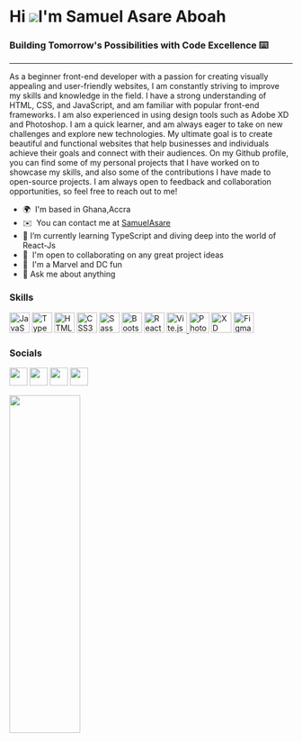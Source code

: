 # Hi ![](https://user-images.githubusercontent.com/18350557/176309783-0785949b-9127-417c-8b55-ab5a4333674e.gif)I'm Samuel Asare Aboah 

### Building Tomorrow's Possibilities with Code Excellence ⌨️ 
------------------------------------------  
As a beginner front-end developer with a passion for creating visually appealing and user-friendly websites, I am constantly striving to improve my skills and knowledge in the field. I have a strong understanding of HTML, CSS, and JavaScript, and am familiar with popular front-end frameworks. I am also experienced in using design tools such as Adobe XD and Photoshop. I am a quick learner, and am always eager to take on new challenges and explore new technologies. My ultimate goal is to create beautiful and functional websites that help businesses and individuals achieve their goals and connect with their audiences. On my Github profile, you can find some of my personal projects that I have worked on to showcase my skills, and also some of the contributions I have made to open-source projects. I am always open to feedback and collaboration opportunities, so feel free to reach out to me! 
* 🌍  I'm based in Ghana,Accra
* ✉️  You can contact me at [SamuelAsare](mailto:samuelaboahasare)
* 🌱  I’m currently learning TypeScript and diving deep into the world of React-Js
* 🤝  I'm open to collaborating on any great project ideas
* 🤩  I'm a Marvel and DC fun  
* 💬  Ask me about anything

### Skills  

<p align="left"> <a href="https://developer.mozilla.org/en-US/docs/Web/JavaScript" target="_blank" rel="noreferrer">


  <img src="https://raw.githubusercontent.com/danielcranney/readme-generator/main/public/icons/skills/javascript-colored.svg" width="36" height="36" alt="JavaScript" /></a> <a href="https://www.typescriptlang.org/" target="_blank" rel="noreferrer"><img src="https://raw.githubusercontent.com/danielcranney/readme-generator/main/public/icons/skills/typescript-colored.svg" width="36" height="36" alt="TypeScript" /></a> <a href="https://developer.mozilla.org/en-US/docs/Glossary/HTML5" target="_blank" rel="noreferrer"><img src="https://raw.githubusercontent.com/danielcranney/readme-generator/main/public/icons/skills/html5-colored.svg" width="36" height="36" alt="HTML5" /></a> <a href="https://www.w3.org/TR/CSS/#css" target="_blank" rel="noreferrer"><img src="https://raw.githubusercontent.com/danielcranney/readme-generator/main/public/icons/skills/css3-colored.svg" width="36" height="36" alt="CSS3" /></a> <a href="https://sass-lang.com/" target="_blank" rel="noreferrer"><img src="https://raw.githubusercontent.com/danielcranney/readme-generator/main/public/icons/skills/sass-colored.svg" width="36" height="36" alt="Sass" /></a> <a href="https://getbootstrap.com/" target="_blank" rel="noreferrer"><img src="https://raw.githubusercontent.com/danielcranney/readme-generator/main/public/icons/skills/bootstrap-colored.svg" width="36" height="36" alt="Bootstrap" /></a> <a href="https://react.dev/" rel="noreferrer"> <img src="https://upload.wikimedia.org/wikipedia/commons/thumb/a/a7/React-icon.svg/1280px-React-icon.svg.png" alt="React.js Logo" width="36" height="36" alt="ReactJS" /></a> <a href="[https://www.w3.org/TR/CSS/#css](https://vitejs.dev/guide/)" target="_blank" rel="noreferrer"> <img src="https://vitejs.dev/logo.svg" alt="Vite.js Logo" width="36" height="36" alt="vite" /> </a> <a href="https://www.adobe.com/uk/products/photoshop.html" target="_blank" rel="noreferrer"><img src="https://raw.githubusercontent.com/danielcranney/readme-generator/main/public/icons/skills/photoshop-colored.svg" width="36" height="36" alt="Photoshop" /></a> <a href="https://www.adobe.com/uk/products/xd.html" target="_blank" rel="noreferrer"><img src="https://raw.githubusercontent.com/danielcranney/readme-generator/main/public/icons/skills/xd-colored.svg" width="36" height="36" alt="XD" /></a> <a href="https://www.figma.com/" target="_blank" rel="noreferrer"><img src="https://raw.githubusercontent.com/danielcranney/readme-generator/main/public/icons/skills/figma-colored.svg" width="36" height="36" alt="Figma" /></a> </p> 

### Socials  
<p align="left"><a href="https://www.github.com/KhobbyAsare" target="_blank" rel="noreferrer"><img src="https://raw.githubusercontent.com/danielcranney/readme-generator/main/public/icons/socials/github.svg" width="32" height="32" /></a> <a href="http://www.instagram.com/_lex_code" target="_blank" rel="noreferrer"><img src="https://raw.githubusercontent.com/danielcranney/readme-generator/main/public/icons/socials/instagram.svg" width="32" height="32" /></a> <a href="https://www.linkedin.com/in/Samuelasareaboah" target="_blank" rel="noreferrer"><img src="https://raw.githubusercontent.com/danielcranney/readme-generator/main/public/icons/socials/linkedin.svg" width="32" height="32" /></a> <a href="https://www.twitter.com/khob_lex" target="_blank" rel="noreferrer"><img src="https://raw.githubusercontent.com/danielcranney/readme-generator/main/public/icons/socials/twitter.svg" width="32" height="32" /></a></p>

<img
     src="https://images.unsplash.com/photo-1640041124521-ef71a3d0ec57?ixlib=rb-4.0.3&ixid=M3wxMjA3fDB8MHxwaG90by1wYWdlfHx8fGVufDB8fHx8fA%3D%3D&auto=format&fit=crop&w=1364&q=80" height="600px" width="50%"
     >
